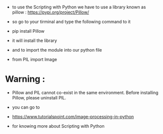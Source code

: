 * to use the Scripting with Python we have to use a library known as pillow : https://pypi.org/project/Pillow/
* so go to your tirminal and type the following command to it 

* pip install Pillow

* it will install the library 
* and to import the module into our python file

* from PIL import Image

# Warning : 
* Pillow and PIL cannot co-exist in the same environment. Before installing Pillow, please uninstall PIL.




* you can go to 
* https://www.tutorialspoint.com/image-processing-in-python 
* for knowing more about Scripting with Python